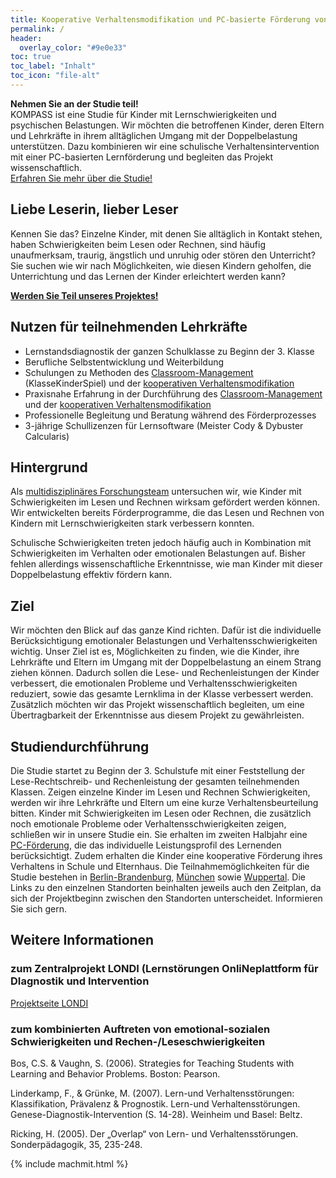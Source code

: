 ```yaml
---
title: Kooperative Verhaltensmodifikation und PC-basierte Förderung von Verhaltensauffälligkeiten und Schulschwierigkeiten
permalink: /
header:
  overlay_color: "#9e0e33"
toc: true
toc_label: "Inhalt"
toc_icon: "file-alt"
---
```


<aside class="notice--primary">
  <strong> Nehmen Sie an der Studie teil!</strong>
  <br> KOMPASS ist eine Studie für Kinder mit Lernschwierigkeiten und psychischen Belastungen. Wir möchten die betroffenen Kinder, deren Eltern und Lehrkräfte in ihrem alltäglichen Umgang mit der Doppelbelastung unterstützen.
  Dazu kombinieren wir eine schulische Verhaltensintervention mit einer PC-basierten Lernförderung und begleiten das Projekt wissenschaftlich.
  <br> <a href="{{ '/ueber-die-studie/' | absolute_url }}">Erfahren Sie mehr über die Studie! </a>
</aside>

## Liebe Leserin, lieber Leser
Kennen Sie das? Einzelne Kinder, mit denen Sie alltäglich in Kontakt stehen, haben Schwierigkeiten beim Lesen oder Rechnen, sind häufig unaufmerksam, traurig, ängstlich und unruhig oder stören den Unterricht?
Sie suchen wie wir nach Möglichkeiten, wie diesen Kindern geholfen, die Unterrichtung und das Lernen der Kinder erleichtert werden kann?  

<aside class="notice--info">
  <strong>
    <a href="{{ '/team/' | absolute_url }}">Werden Sie Teil unseres Projektes!</a>
  </strong>
</aside>

## Nutzen für teilnehmenden Lehrkräfte
-	Lernstandsdiagnostik der ganzen Schulklasse zu Beginn der 3. Klasse
- Berufliche Selbstentwicklung und Weiterbildung
- Schulungen zu Methoden des [Classroom-Management](http://www.kompass-forschung.de/ueber-die-studie/interventionen/) (KlasseKinderSpiel) und der [kooperativen Verhaltensmodifikation](http://www.kompass-forschung.de/ueber-die-studie/interventionen/)
- Praxisnahe Erfahrung in der Durchführung des [Classroom-Management](http://www.kompass-forschung.de/ueber-die-studie/interventionen/) und der [kooperativen Verhaltensmodifikation](http://www.kompass-forschung.de/ueber-die-studie/interventionen/)
- Professionelle Begleitung und Beratung während des Förderprozesses
- 3-jährige Schullizenzen für Lernsoftware (Meister Cody & Dybuster Calcularis)

## Hintergrund
Als [multidisziplinäres Forschungsteam](http://www.kompass-forschung.de/team/) untersuchen wir, wie Kinder mit Schwierigkeiten im Lesen und Rechnen wirksam gefördert werden können. Wir entwickelten bereits Förderprogramme, die das Lesen und Rechnen von Kindern mit Lernschwierigkeiten stark verbessern konnten. 

Schulische Schwierigkeiten treten jedoch häufig auch in Kombination mit Schwierigkeiten im Verhalten oder emotionalen Belastungen auf. Bisher fehlen allerdings wissenschaftliche Erkenntnisse, wie man Kinder mit dieser Doppelbelastung effektiv fördern kann.

## Ziel
Wir möchten den Blick auf das ganze Kind richten. Dafür ist die individuelle Berücksichtigung emotionaler Belastungen und Verhaltensschwierigkeiten wichtig. 
Unser Ziel ist es, Möglichkeiten zu finden, wie die Kinder, ihre Lehrkräfte und Eltern im Umgang mit der Doppelbelastung an einem Strang ziehen können. 
Dadurch sollen die Lese- und Rechenleistungen der Kinder verbessert, die emotionalen Probleme und Verhaltensschwierigkeiten reduziert, sowie das gesamte Lernklima in der Klasse verbessert werden.
Zusätzlich möchten wir das Projekt wissenschaftlich begleiten, um eine Übertragbarkeit der Erkenntnisse aus diesem Projekt zu gewährleisten. 

## Studiendurchführung
Die Studie startet zu Beginn der 3. Schulstufe mit einer Feststellung der Lese-Rechtschreib- und Rechenleistung der gesamten teilnehmenden Klassen.
Zeigen einzelne Kinder im Lesen und Rechnen Schwierigkeiten, werden wir ihre Lehrkräfte und Eltern um eine kurze Verhaltensbeurteilung bitten.
Kinder mit Schwierigkeiten im Lesen oder Rechnen, die zusätzlich noch emotionale Probleme oder Verhaltensschwierigkeiten zeigen, schließen wir in unsere Studie ein. 
Sie erhalten im zweiten Halbjahr eine [PC-Förderung](http://www.kompass-forschung.de/ueber-die-studie/interventionen/), die das individuelle Leistungsprofil des Lernenden berücksichtigt. Zudem erhalten die Kinder eine kooperative Förderung ihres Verhaltens in Schule und Elternhaus.
Die Teilnahmemöglichkeiten für die Studie bestehen in [Berlin-Brandenburg](http://www.kompass-forschung.de/projektablauf/berlin-brandenburg/), [München](http://www.kompass-forschung.de/projektablauf/muenchen) sowie [Wuppertal](http://www.kompass-forschung.de/projektablauf/wuppertal). Die Links zu den einzelnen Standorten beinhalten jeweils auch den Zeitplan, da sich der Projektbeginn zwischen den Standorten unterscheidet. Informieren Sie sich gern.

## Weitere Informationen
### zum Zentralprojekt LONDI (Lernstörungen OnliNeplattform für DIagnostik und Intervention
[Projektseite LONDI](https://www.dipf.de/de/forschung/aktuelle-projekte/OnDiFoe-einrichtung-einer-online-plattform-zur-diagnostik-und-foerderung-von-kindern-mit-lernstoerungen)

### zum kombinierten Auftreten von emotional-sozialen Schwierigkeiten und Rechen-/Leseschwierigkeiten
Bos, C.S. & Vaughn, S. (2006). Strategies for Teaching Students with Learning and Behavior Problems. Boston: Pearson.

Linderkamp, F., & Grünke, M. (2007). Lern-und Verhaltensstörungen: Klassifikation, Prävalenz & Prognostik. Lern-und Verhaltensstörungen. Genese-Diagnostik-Intervention (S. 14-28). Weinheim und Basel: Beltz.

Ricking, H. (2005). Der „Overlap“ von Lern- und Verhaltensstörungen. Sonderpädagogik, 35, 235-248.

{% include machmit.html %}
